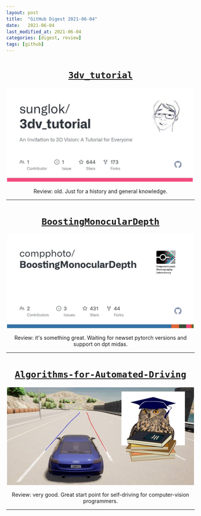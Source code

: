 ```yaml
---
layout: post
title:  "GitHub Digest 2021-06-04"
date:   2021-06-04
last_modified_at: 2021-06-04
categories: [digest, review]
tags: [github]
---
```


<p align="center">
  <h1 align="center">
    <a href="https://github.com/sunglok/3dv_tutorial"><code>3dv_tutorial</code></a>
  </h1>
  <p align="center">
    <a href="https://github.com/sunglok/3dv_tutorial">
    <img src="/assets/images/repo_cards/sunglok_3dv_tutorial.jpg" width="500" />
    </a>
    <p  align="center">
        Review: old. Just for a history and general knowledge.
    </p>
  </p>
</p>
<hr/>


<p align="center">
  <h1 align="center">
    <a href="https://github.com/compphoto/BoostingMonocularDepth"><code>BoostingMonocularDepth</code></a>
  </h1>
  <p align="center">
    <a href="https://github.com/compphoto/BoostingMonocularDepth">
    <img src="/assets/images/repo_cards/compphoto_BoostingMonocularDepth.jpg" width="500" />
    </a>
    <p  align="center">
        Review: it's something great. Waiting for newset pytorch versions and support on dpt midas.
    </p>
  </p>
</p>
<hr/>


<p align="center">
  <h1 align="center">
    <a href="https://github.com/thomasfermi/Algorithms-for-Automated-Driving"><code>Algorithms-for-Automated-Driving</code></a>
  </h1>
  <p align="center">
    <a href="https://github.com/thomasfermi/Algorithms-for-Automated-Driving">
    <img src="/assets/images/repo_cards/thomasfermi_Algorithms-for-Automated-Driving.jpg" width="500" />
    </a>
    <p  align="center">
        Review: very good. Great start point for self-driving for computer-vision programmers.
    </p>
  </p>
</p>
<hr/>
